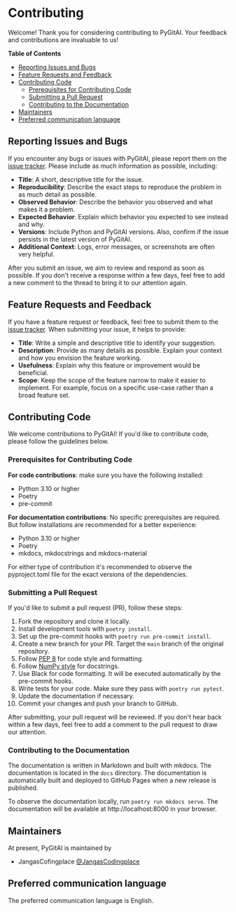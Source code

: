 # Contributing

Welcome! Thank you for considering contributing to PyGitAI. Your
feedback and contributions are invaluable to us!

**Table of Contents**

- [Reporting Issues and Bugs](#reporting-issues-and-bugs)
- [Feature Requests and Feedback](#feature-requests-and-feedback)
- [Contributing Code](#contributing-code)
    - [Prerequisites for Contributing Code](#prerequisites-for-contributing-code)
    - [Submitting a Pull Request](#submitting-a-pull-request)
    - [Contributing to the Documentation](#contributing-to-the-documentation)
- [Maintainers](#maintainers)
- [Preferred communication language](#preferred-communication-language)


<a href="#reporting-issues-and-bugs"></a>
## Reporting Issues and Bugs

If you encounter any bugs or issues with PyGitAI, please report them
on the [issue tracker](https://github.com/JangasCodingplace/pygitai/issues).
Please include as much information as possible, including:

- **Title**: A short, descriptive title for the issue.
- **Reproducibility**: Describe the exact steps to reproduce the
    problem in as much detail as possible.
- **Observed Behavior**: Describe the behavior you observed and what
    makes it a problem.
- **Expected Behavior**: Explain which behavior you expected to see
    instead and why.
- **Versions**: Include Python and PyGitAI versions. Also, confirm if
    the issue persists in the latest version of PyGitAI.
- **Additional Context**: Logs, error messages, or screenshots are
    often very helpful.

After you submit an issue, we aim to review and respond as soon as
possible. If you don't receive a response within a few days, feel
free to add a new comment to the thread to bring it to our attention
again.


<a href="#feature-requests-and-feedback"></a>
## Feature Requests and Feedback

If you have a feature request or feedback, feel free to submit them
to the [issue tracker](https://github.com/JangasCodingplace/pygitai/issues).
When submitting your issue, it helps to provide:

- **Title**: Write a simple and descriptive title to identify your
    suggestion.
- **Description**: Provide as many details as possible. Explain your
    context and how you envision the feature working.
- **Usefulness**: Explain why this feature or improvement would be
    beneficial.
- **Scope**: Keep the scope of the feature narrow to make it easier
    to implement. For example, focus on a specific use-case rather
    than a broad feature set.


<a href="#contributing-code"></a>
## Contributing Code

We welcome contributions to PyGitAI! If you'd like to contribute
code, please follow the guidelines below.

<a href="#prerequisites-for-contributing-code"></a>
### Prerequisites for Contributing Code

**For code contributions**: make sure you have the following
installed:

- Python 3.10 or higher
- Poetry
- pre-commit

**For documentation contributions**: No specific prerequisites are
required. But follow installations are recommended for a better
experience:

- Python 3.10 or higher
- Poetry
- mkdocs, mkdocstrings and mkdocs-material

For either type of contribution it's recommended to observe the
pyproject.toml file for the exact versions of the dependencies.


<a href="#submitting-a-pull-request"></a>
### Submitting a Pull Request
If you'd like to submit a pull request (PR), follow these steps:

1. Fork the repository and clone it locally.
2. Install development tools with `poetry install`.
3. Set up the pre-commit hooks with `poetry run pre-commit install`.
4. Create a new branch for your PR. Target the `main` branch of the
    original repository.
5. Follow [PEP 8](https://pep8.org/) for code style and formatting.
6. Follow [NumPy style](https://numpydoc.readthedocs.io/en/latest/format.html)
    for docstrings.
7. Use Black for code formatting. It will be executed automatically
    by the pre-commit hooks.
8. Write tests for your code. Make sure they pass with
    `poetry run pytest`.
9. Update the documentation if necessary.
10. Commit your changes and push your branch to GitHub.

After submitting, your pull request will be reviewed. If you don't
hear back within a few days, feel free to add a comment to the pull
request to draw our attention.


<a href="#contributing-to-the-documentation"></a>
### Contributing to the Documentation

The documentation is written in Markdown and built with mkdocs. The
documentation is located in the `docs` directory. The documentation
is automatically built and deployed to GitHub Pages when a new
release is published.

To observe the documentation locally, run `poetry run mkdocs serve`.
The documentation will be available at http://localhost:8000 in your
browser.


<a href="#maintainers"></a>
## Maintainers
At present, PyGitAI is maintained by

- JangasCofingplace [@JangasCodingplace](https://github.com/JangasCodingplace)


<a href="#preferred-communication-language"></a>
## Preferred communication language

The preferred communication language is English.
